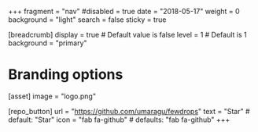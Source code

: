 +++
fragment = "nav"
#disabled = true
date = "2018-05-17"
weight = 0
background = "light"
search = false
sticky = true

[breadcrumb]
  display = true # Default value is false
  level = 1 # Default is 1
  background = "primary"

# Branding options
[asset]
  image = "logo.png"

[repo_button]
  url = "https://github.com/umaragu/fewdrops"
  text = "Star" # default: "Star"
  icon = "fab fa-github" # defaults: "fab fa-github"
+++

